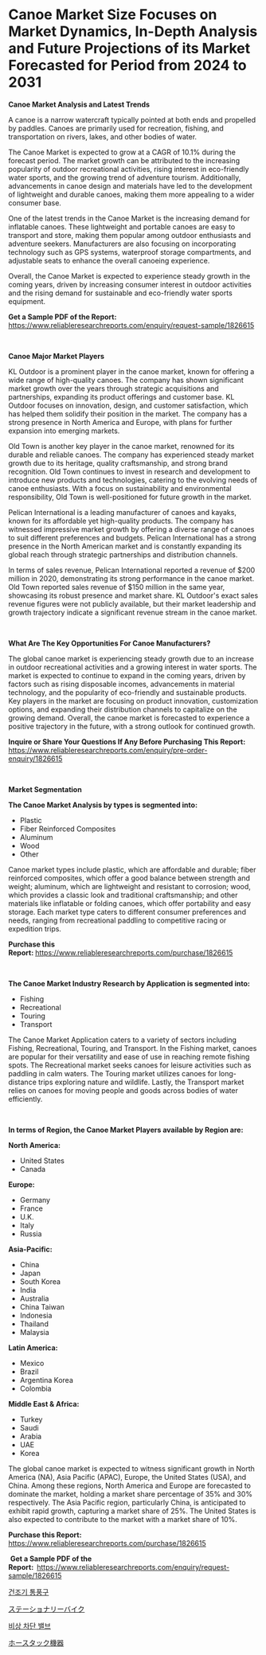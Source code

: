 <p><h1>Canoe Market Size Focuses on Market Dynamics, In-Depth Analysis and Future Projections of its Market Forecasted for Period from 2024 to 2031</h1></p><p><strong>Canoe Market Analysis and Latest Trends</strong></p>
<p><p>A canoe is a narrow watercraft typically pointed at both ends and propelled by paddles. Canoes are primarily used for recreation, fishing, and transportation on rivers, lakes, and other bodies of water.</p><p>The Canoe Market is expected to grow at a CAGR of 10.1% during the forecast period. The market growth can be attributed to the increasing popularity of outdoor recreational activities, rising interest in eco-friendly water sports, and the growing trend of adventure tourism. Additionally, advancements in canoe design and materials have led to the development of lightweight and durable canoes, making them more appealing to a wider consumer base.</p><p>One of the latest trends in the Canoe Market is the increasing demand for inflatable canoes. These lightweight and portable canoes are easy to transport and store, making them popular among outdoor enthusiasts and adventure seekers. Manufacturers are also focusing on incorporating technology such as GPS systems, waterproof storage compartments, and adjustable seats to enhance the overall canoeing experience.</p><p>Overall, the Canoe Market is expected to experience steady growth in the coming years, driven by increasing consumer interest in outdoor activities and the rising demand for sustainable and eco-friendly water sports equipment.</p></p>
<p><strong>Get a Sample PDF of the Report:&nbsp;</strong> <a href="https://www.reliableresearchreports.com/enquiry/request-sample/1826615">https://www.reliableresearchreports.com/enquiry/request-sample/1826615</a></p>
<p>&nbsp;</p>
<p><strong>Canoe Major Market Players</strong></p>
<p><p>KL Outdoor is a prominent player in the canoe market, known for offering a wide range of high-quality canoes. The company has shown significant market growth over the years through strategic acquisitions and partnerships, expanding its product offerings and customer base. KL Outdoor focuses on innovation, design, and customer satisfaction, which has helped them solidify their position in the market. The company has a strong presence in North America and Europe, with plans for further expansion into emerging markets.</p><p>Old Town is another key player in the canoe market, renowned for its durable and reliable canoes. The company has experienced steady market growth due to its heritage, quality craftsmanship, and strong brand recognition. Old Town continues to invest in research and development to introduce new products and technologies, catering to the evolving needs of canoe enthusiasts. With a focus on sustainability and environmental responsibility, Old Town is well-positioned for future growth in the market.</p><p>Pelican International is a leading manufacturer of canoes and kayaks, known for its affordable yet high-quality products. The company has witnessed impressive market growth by offering a diverse range of canoes to suit different preferences and budgets. Pelican International has a strong presence in the North American market and is constantly expanding its global reach through strategic partnerships and distribution channels.</p><p>In terms of sales revenue, Pelican International reported a revenue of $200 million in 2020, demonstrating its strong performance in the canoe market. Old Town reported sales revenue of $150 million in the same year, showcasing its robust presence and market share. KL Outdoor's exact sales revenue figures were not publicly available, but their market leadership and growth trajectory indicate a significant revenue stream in the canoe market.</p></p>
<p>&nbsp;</p>
<p><strong>What Are The Key Opportunities For Canoe Manufacturers?</strong></p>
<p><p>The global canoe market is experiencing steady growth due to an increase in outdoor recreational activities and a growing interest in water sports. The market is expected to continue to expand in the coming years, driven by factors such as rising disposable incomes, advancements in material technology, and the popularity of eco-friendly and sustainable products. Key players in the market are focusing on product innovation, customization options, and expanding their distribution channels to capitalize on the growing demand. Overall, the canoe market is forecasted to experience a positive trajectory in the future, with a strong outlook for continued growth.</p></p>
<p><strong>Inquire or Share Your Questions If Any Before Purchasing This Report:</strong> <a href="https://www.reliableresearchreports.com/enquiry/pre-order-enquiry/1826615">https://www.reliableresearchreports.com/enquiry/pre-order-enquiry/1826615</a></p>
<p>&nbsp;</p>
<p><strong>Market Segmentation</strong></p>
<p><strong>The Canoe Market Analysis by types is segmented into:</strong></p>
<p><ul><li>Plastic</li><li>Fiber Reinforced Composites</li><li>Aluminum</li><li>Wood</li><li>Other</li></ul></p>
<p><p>Canoe market types include plastic, which are affordable and durable; fiber reinforced composites, which offer a good balance between strength and weight; aluminum, which are lightweight and resistant to corrosion; wood, which provides a classic look and traditional craftsmanship; and other materials like inflatable or folding canoes, which offer portability and easy storage. Each market type caters to different consumer preferences and needs, ranging from recreational paddling to competitive racing or expedition trips.</p></p>
<p><strong>Purchase this Report:&nbsp;</strong><a href="https://www.reliableresearchreports.com/purchase/1826615">https://www.reliableresearchreports.com/purchase/1826615</a></p>
<p>&nbsp;</p>
<p><strong>The Canoe Market Industry Research by Application is segmented into:</strong></p>
<p><ul><li>Fishing</li><li>Recreational</li><li>Touring</li><li>Transport</li></ul></p>
<p><p>The Canoe Market Application caters to a variety of sectors including Fishing, Recreational, Touring, and Transport. In the Fishing market, canoes are popular for their versatility and ease of use in reaching remote fishing spots. The Recreational market seeks canoes for leisure activities such as paddling in calm waters. The Touring market utilizes canoes for long-distance trips exploring nature and wildlife. Lastly, the Transport market relies on canoes for moving people and goods across bodies of water efficiently.</p></p>
<p>&nbsp;</p>
<p><strong>In terms of Region, the Canoe Market Players available by Region are:</strong></p>
<p>
    <p> <strong> North America: </strong>
        <ul>
            <li>United States</li>
            <li>Canada</li>
        </ul>
        </p> 
    <p> <strong> Europe: </strong>
        <ul>
            <li>Germany</li>
            <li>France</li>
            <li>U.K.</li>
            <li>Italy</li>
            <li>Russia</li>
        </ul>
        </p> 
    <p> <strong> Asia-Pacific: </strong>
        <ul>
            <li>China</li>
            <li>Japan</li>
            <li>South Korea</li>
            <li>India</li>
            <li>Australia</li>
            <li>China Taiwan</li>
            <li>Indonesia</li>
            <li>Thailand</li>
            <li>Malaysia</li>
        </ul>
        </p> 
    <p> <strong> Latin America: </strong>
        <ul>
            <li>Mexico</li>
            <li>Brazil</li>
            <li>Argentina Korea</li>
            <li>Colombia</li>
        </ul>
        </p> 
    <p> <strong> Middle East & Africa: </strong>
        <ul>
            <li>Turkey</li>
            <li>Saudi</li>
            <li>Arabia</li>
            <li>UAE</li>
            <li>Korea</li>
        </ul>
    </p>
    </p>
<p><p>The global canoe market is expected to witness significant growth in North America (NA), Asia Pacific (APAC), Europe, the United States (USA), and China. Among these regions, North America and Europe are forecasted to dominate the market, holding a market share percentage of 35% and 30% respectively. The Asia Pacific region, particularly China, is anticipated to exhibit rapid growth, capturing a market share of 25%. The United States is also expected to contribute to the market with a market share of 10%.</p></p>
<p><strong>Purchase this Report: </strong><a href="https://www.reliableresearchreports.com/purchase/1826615">https://www.reliableresearchreports.com/purchase/1826615</a></p>
<p>&nbsp;<strong>Get a Sample PDF of the Report:&nbsp;&nbsp;</strong><a href="https://www.reliableresearchreports.com/enquiry/request-sample/1826615">https://www.reliableresearchreports.com/enquiry/request-sample/1826615</a></p>
<p><strong></strong></p>
<p><p><a href="https://medium.com/@adonispellea2022/2024%EB%85%84%EB%B6%80%ED%84%B0-2031%EB%85%84%EA%B9%8C%EC%A7%80%EC%9D%98-%EA%B8%B0%EA%B0%84%EC%9D%84-%EC%9C%84%ED%95%9C-%EA%B1%B4%EC%A1%B0%EA%B8%B0-%EB%B0%B0%EC%B6%9C%EA%B5%AC-%EC%8B%9C%EC%9E%A5-%EB%B6%84%EC%84%9D-%EB%B0%8F-%ED%81%AC%EA%B8%B0-%EC%98%88%EC%B8%A1-dc91cee6f9ca">건조기 통풍구</a></p><p><a href="https://medium.com/@colbu56546/%E8%87%AA%E8%BB%A2%E8%BB%8A%E3%82%A8%E3%83%AB%E3%82%B4%E3%83%A1%E3%83%BC%E3%82%BF%E3%83%BC%E5%B8%82%E5%A0%B4%E5%B1%95%E6%9C%9B-%E6%A5%AD%E7%95%8C%E3%81%AE%E6%A6%82%E8%A6%81%E3%81%A8%E4%BA%88%E6%B8%AC-2024%E5%B9%B4%E3%81%8B%E3%82%892031%E5%B9%B4-a279e06be1dc">ステーショナリーバイク</a></p><p><a href="https://medium.com/@mayekuhic00/%EB%B9%84%EC%83%81-%EC%B0%A8%EB%8B%A8-%EB%B0%B8%EB%B8%8C-%EC%8B%9C%EC%9E%A5%EC%9D%80-%EC%8B%9C%EC%9E%A5-%EC%A0%90%EC%9C%A0%EC%9C%A8-%EC%8B%9C%EC%9E%A5-%EB%8F%99%ED%96%A5-%EB%B0%8F-%EC%8B%9C%EC%9E%A5-%EC%84%B1%EC%9E%A5%EC%97%90-%EB%8C%80%ED%95%9C-%EC%A0%95%EB%B3%B4%EB%A5%BC-%EC%A0%9C%EA%B3%B5%ED%95%A9%EB%8B%88%EB%8B%A4-c65cd1db3e38">비상 차단 밸브</a></p><p><a href="https://medium.com/@barrycuda1974/%E9%A6%AC%E8%BB%8A%E5%85%B7%E8%A3%85%E7%BD%AE%E5%B8%82%E5%A0%B4-%E5%B8%82%E5%A0%B4cagr-%E5%B8%82%E5%A0%B4%E5%8B%95%E5%90%91-%E3%81%8A%E3%82%88%E3%81%B3%E6%88%90%E9%95%B7%E6%88%A6%E7%95%A5%E3%81%AB%E9%96%A2%E3%81%99%E3%82%8B%E6%B4%9E%E5%AF%9F-07cf7d46777b">ホースタック機器</a></p></p>